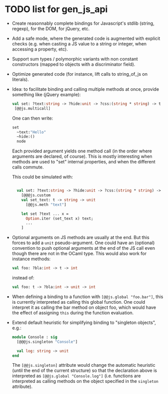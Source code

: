 TODO list for gen_js_api
========================

- Create reasonnably complete bindings for Javascript's stdlib
  (string, regexp), for the DOM, for jQuery, etc.

- Add a safe mode, where the generated code is augmented with explicit
  checks (e.g. when casting a JS value to a string or integer, when
  accessing a property, etc).

- Support sum types / polymorphic variants with non constant constructors
  (mapped to objects with a discriminator field).

- Optimize generated code (for instance, lift calls to string_of_js on
  literals).

- Idea: to facilitate binding and calling multiple methods at once,
  provide something like (jQuery example):

    ```ocaml
    val set: ?text:string -> ?hide:unit -> ?css:(string * string) -> t -> unit
     [@@js.multicall]
    ```


  One can then write:

     ```ocaml
     set
       ~text:"Hello"
       ~hide:()
       node
     ```

  Each provided argument yields one method call (in the order where
  arguments are declared, of course).  This is mostly interesting when
  methods are used to "set" internal properties, and when the different
  calls commute.

  This could be simulated with:

  ```ocaml

    val set: ?text:string -> ?hide:unit -> ?css:(string * string) -> t -> unit
      [@@@js.custom
      val set_text: t -> string -> unit
        [@@js.meth "text"]

      let set ?text ... x =
        Option.iter (set_text x) text;
        ...
      ]
  ```


- Optional arguments on JS methods are usually at the end.  But this
  forces to add a `unit` pseudo-argument.  One could have an
  (optional) convention to push optional arguments at the end of the JS
  call even though there are not in the OCaml type.  This would also
  work for instance methods:

  ```ocaml
  val foo: ?bla:int -> t -> int
  ```

  instead of:

  ```ocaml
  val foo: t -> ?bla:int -> unit -> int
  ```

- When defining a binding to a function with `[@@js.global
  "foo.bar"]`, this is currently interpreted as calling this global
  function.  One could interpret it as calling the bar method on
  object foo, which would have the effect of assigning `this` during
  the function evaluation.


- Extend default heuristic for simplifying binding to "singleton objects", e.g.:


  ```ocaml
  module Console : sig
    [@@@js.singleton "Console"]

    val log: string -> unit
  end
  ```

  The `[@@js.singleton]` attribute would change the automatic heuristic
  (until the end of the current structure) so that the declaration
  above is interpreted as `[@@js.global "Console.log"]` (i.e. functions
  are interpreted as calling methods on the object specified
  in the `singleton` attribute).

